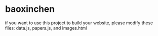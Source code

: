# baoxinchen
if you want to use this project to build your website, please modify these files: data.js, papers.js, and images.html
